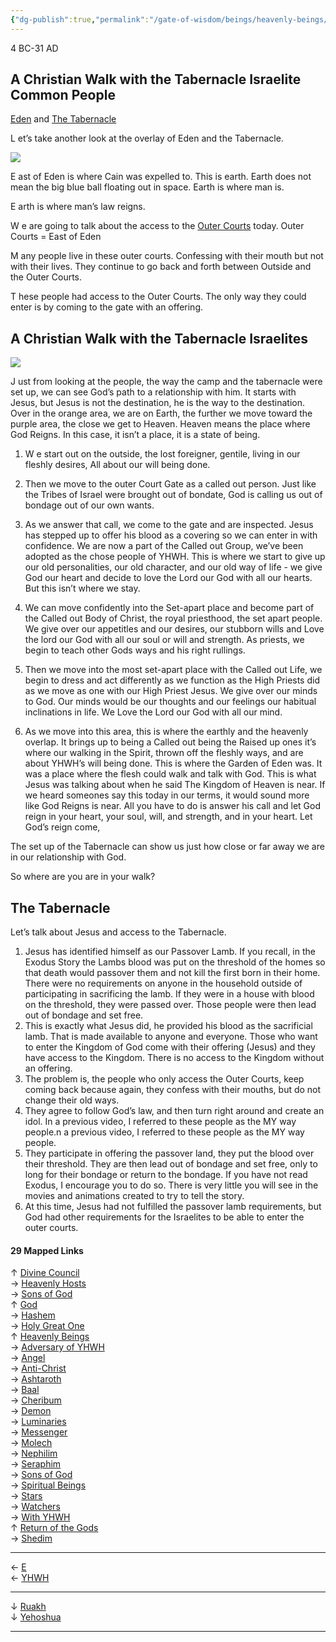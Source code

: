 ```yaml
---
{"dg-publish":true,"permalink":"/gate-of-wisdom/beings/heavenly-beings/yehoshua/","tags":["thebrain","GateWisdom","nothome","Y","HeavenlyBeing"]}
---
```



4 BC-31 AD

## A Christian Walk with the Tabernacle Israelite Common People

[Eden](https://app.thebrain.com/brain/9d9e6e01-35d1-431b-8520-6e7ad360f8ce/Eden?name=Eden) and [The Tabernacle](https://app.thebrain.com/brain/9d9e6e01-35d1-431b-8520-6e7ad360f8ce/TheTabernacle?name=The%20Tabernacle)

  

L et’s take another look at the overlay of Eden and the Tabernacle.

  

![](https://app.thebrain.com/notes-image-request/9d9e6e01-35d1-431b-8520-6e7ad360f8ce/b06a9b80-c778-4ca8-8ff2-b06a89ab1501.webp)

  

E ast of Eden is where Cain was expelled to. This is earth. Earth does not mean the big blue ball floating out in space. Earth is where man is.

  

E arth is where man’s law reigns.

  

W e are going to talk about the access to the [Outer Courts](https://api.thebrain.com/AW6endE1G0OFIG5602D4zg/llwo73mB_UafA-H0x3N1mQ/OuterCourts?name=Outer%20Courts) today. Outer Courts = East of Eden

M any people live in these outer courts. Confessing with their mouth but not with their lives. They continue to go back and forth between Outside and the Outer Courts.

  

T hese people had access to the Outer Courts. The only way they could enter is by coming to the gate with an offering.

  

## A Christian Walk with the Tabernacle Israelites

![](https://app.thebrain.com/notes-image-request/9d9e6e01-35d1-431b-8520-6e7ad360f8ce/4d58fa6f-c70d-48da-8df5-81d5eacde51b.webp)

  

J ust from looking at the people, the way the camp and the tabernacle were set up, we can see God’s path to a relationship with him. It starts with Jesus, but Jesus is not the destination, he is the way to the destination. Over in the orange area, we are on Earth, the further we move toward the purple area, the close we get to Heaven. Heaven means the place where God Reigns. In this case, it isn’t a place, it is a state of being.

  

1. W e start out on the outside, the lost foreigner, gentile, living in our fleshly desires, All about our will being done.

  

1. Then we move to the outer Court Gate as a called out person. Just like the Tribes of Israel were brought out of bondate, God is calling us out of bondage out of our own wants.
2. As we answer that call, we come to the gate and are inspected. Jesus has stepped up to offer his blood as a covering so we can enter in with confidence. We are now a part of the Called out Group, we’ve been adopted as the chose people of YHWH. This is where we start to give up our old personalities, our old character, and our old way of life - we give God our heart and decide to love the Lord our God with all our hearts. But this isn’t where we stay.
3. We can move confidently into the Set-apart place and become part of the Called out Body of Christ, the royal priesthood, the set apart people. We give over our appetitles and our desires, our stubborn wills and Love the lord our God with all our soul or will and strength. As priests, we begin to teach other Gods ways and his right rullings.
4. Then we move into the most set-apart place with the Called out Life, we begin to dress and act differently as we function as the High Priests did as we move as one with our High Priest Jesus. We give over our minds to God. Our minds would be our thoughts and our feelings our habitual inclinations in life. We Love the Lord our God with all our mind.
5. As we move into this area, this is where the earthly and the heavenly overlap. It brings up to being a Called out being the Raised up ones it’s where our walking in the Spirit, thrown off the fleshly ways, and are about YHWH’s will being done. This is where the Garden of Eden was. It was a place where the flesh could walk and talk with God. This is what Jesus was talking about when he said The Kingdom of Heaven is near. If we heard someones say this today in our terms, it would sound more like God Reigns is near. All you have to do is answer his call and let God reign in your heart, your soul, will, and strength, and in your heart. Let God’s reign come,

  

The set up of the Tabernacle can show us just how close or far away we are in our relationship with God.

  

So where are you are in your walk?

  

## The Tabernacle

Let’s talk about Jesus and access to the Tabernacle.

1. Jesus has identified himself as our Passover Lamb. If you recall, in the Exodus Story the Lambs blood was put on the threshold of the homes so that death would passover them and not kill the first born in their home. There were no requirements on anyone in the household outside of participating in sacrificing the lamb. If they were in a house with blood on the threshold, they were passed over. Those people were then lead out of bondage and set free.
2. This is exactly what Jesus did, he provided his blood as the sacrificial lamb. That is made available to anyone and everyone. Those who want to enter the Kingdom of God come with their offering (Jesus) and they have access to the Kingdom. There is no access to the Kingdom without an offering.
3. The problem is, the people who only access the Outer Courts, keep coming back because again, they confess with their mouths, but do not change their old ways.
4. They agree to follow God’s law, and then turn right around and create an idol. In a previous video, I referred to these people as the MY way people.n a previous video, I referred to these people as the MY way people.
5. They participate in offering the passover land, they put the blood over their threshold. They are then lead out of bondage and set free, only to long for their bondage or return to the bondage. If you have not read Exodus, I encourage you to do so. There is very little you will see in the movies and animations created to try to tell the story.
6. At this time, Jesus had not fulfilled the passover lamb requirements, but God had other requirements for the Israelites to be able to enter the outer courts.

#### 29 Mapped Links

↑ [Divine Council](https://app.thebrain.com/brain/9d9e6e01-35d1-431b-8520-6e7ad360f8ce/brain/9d9e6e01-35d1-431b-8520-6e7ad360f8ce/60718969-8f1a-4cd3-afcf-c946dbfbbdd6)  
→ [Heavenly Hosts](https://app.thebrain.com/brain/9d9e6e01-35d1-431b-8520-6e7ad360f8ce/brain/9d9e6e01-35d1-431b-8520-6e7ad360f8ce/ea4d869c-e3f5-43e6-960a-6396ac5d6e4a)  
→ [Sons of God](https://app.thebrain.com/brain/9d9e6e01-35d1-431b-8520-6e7ad360f8ce/brain/9d9e6e01-35d1-431b-8520-6e7ad360f8ce/7756e509-14fe-4791-b13b-830aa168727a)  
↑ [God](https://app.thebrain.com/brain/9d9e6e01-35d1-431b-8520-6e7ad360f8ce/brain/9d9e6e01-35d1-431b-8520-6e7ad360f8ce/a42e3d53-654a-44eb-b1db-2722080345d3)  
→ [Hashem](https://app.thebrain.com/brain/9d9e6e01-35d1-431b-8520-6e7ad360f8ce/brain/9d9e6e01-35d1-431b-8520-6e7ad360f8ce/f0bc2def-b49b-4b0e-a63e-be4fe6bf3007)  
→ [Holy Great One](https://app.thebrain.com/brain/9d9e6e01-35d1-431b-8520-6e7ad360f8ce/brain/9d9e6e01-35d1-431b-8520-6e7ad360f8ce/b6190365-c31d-4d23-a01e-9dd76f51d036)  
↑ [Heavenly Beings](https://app.thebrain.com/brain/9d9e6e01-35d1-431b-8520-6e7ad360f8ce/brain/9d9e6e01-35d1-431b-8520-6e7ad360f8ce/a2b06c00-a5b8-4f13-8677-ca03dc702389)  
→ [Adversary of YHWH](https://app.thebrain.com/brain/9d9e6e01-35d1-431b-8520-6e7ad360f8ce/brain/9d9e6e01-35d1-431b-8520-6e7ad360f8ce/9f2fe433-5c71-41c7-9875-63c2ab064e32)  
→ [Angel](https://app.thebrain.com/brain/9d9e6e01-35d1-431b-8520-6e7ad360f8ce/brain/9d9e6e01-35d1-431b-8520-6e7ad360f8ce/74b0d845-051b-46dc-8171-2a8067fae50c)  
→ [Anti-Christ](https://app.thebrain.com/brain/9d9e6e01-35d1-431b-8520-6e7ad360f8ce/brain/9d9e6e01-35d1-431b-8520-6e7ad360f8ce/e366452e-7779-4b81-a771-0bc6a4afff0b)  
→ [Ashtaroth](https://app.thebrain.com/brain/9d9e6e01-35d1-431b-8520-6e7ad360f8ce/brain/9d9e6e01-35d1-431b-8520-6e7ad360f8ce/c8754edb-f2a1-4718-8153-7a37415df619)  
→ [Baal](https://app.thebrain.com/brain/9d9e6e01-35d1-431b-8520-6e7ad360f8ce/brain/9d9e6e01-35d1-431b-8520-6e7ad360f8ce/52ae99ef-4f00-4df2-b991-28527bcb95d5)  
→ [Cheribum](https://app.thebrain.com/brain/9d9e6e01-35d1-431b-8520-6e7ad360f8ce/brain/9d9e6e01-35d1-431b-8520-6e7ad360f8ce/b15dddf0-e723-4cbf-b294-f26beb7272bc)  
→ [Demon](https://app.thebrain.com/brain/9d9e6e01-35d1-431b-8520-6e7ad360f8ce/brain/9d9e6e01-35d1-431b-8520-6e7ad360f8ce/d3c90959-a6f0-41f9-9d81-74bcdeb34c77)  
→ [Luminaries](https://app.thebrain.com/brain/9d9e6e01-35d1-431b-8520-6e7ad360f8ce/brain/9d9e6e01-35d1-431b-8520-6e7ad360f8ce/1b5db18d-382b-4d42-9e8d-0030fb2f01bc)  
→ [Messenger](https://app.thebrain.com/brain/9d9e6e01-35d1-431b-8520-6e7ad360f8ce/brain/9d9e6e01-35d1-431b-8520-6e7ad360f8ce/7a2264d2-dd7b-46fb-b0e1-7425140cca8a)  
→ [Molech](https://app.thebrain.com/brain/9d9e6e01-35d1-431b-8520-6e7ad360f8ce/brain/9d9e6e01-35d1-431b-8520-6e7ad360f8ce/f98c172d-3db3-44a6-9bce-5fc0ac69bae9)  
→ [Nephilim](https://app.thebrain.com/brain/9d9e6e01-35d1-431b-8520-6e7ad360f8ce/brain/9d9e6e01-35d1-431b-8520-6e7ad360f8ce/de872c94-dd27-4e1d-8be8-0fdeb5aa828f)  
→ [Seraphim](https://app.thebrain.com/brain/9d9e6e01-35d1-431b-8520-6e7ad360f8ce/brain/9d9e6e01-35d1-431b-8520-6e7ad360f8ce/28c8ee36-150b-4112-b521-f8ac734c9030)  
→ [Sons of God](https://app.thebrain.com/brain/9d9e6e01-35d1-431b-8520-6e7ad360f8ce/brain/9d9e6e01-35d1-431b-8520-6e7ad360f8ce/7756e509-14fe-4791-b13b-830aa168727a)  
→ [Spiritual Beings](https://app.thebrain.com/brain/9d9e6e01-35d1-431b-8520-6e7ad360f8ce/brain/9d9e6e01-35d1-431b-8520-6e7ad360f8ce/1bd135e9-c363-4d6b-b78b-016b5d27a871)  
→ [Stars](https://app.thebrain.com/brain/9d9e6e01-35d1-431b-8520-6e7ad360f8ce/brain/9d9e6e01-35d1-431b-8520-6e7ad360f8ce/9396ae38-27c5-4691-95af-063296a8499d)  
→ [Watchers](https://app.thebrain.com/brain/9d9e6e01-35d1-431b-8520-6e7ad360f8ce/brain/9d9e6e01-35d1-431b-8520-6e7ad360f8ce/5f42d718-00cf-4389-8f6f-09ae39d72ac1)  
→ [With YHWH](https://app.thebrain.com/brain/9d9e6e01-35d1-431b-8520-6e7ad360f8ce/brain/9d9e6e01-35d1-431b-8520-6e7ad360f8ce/068fcadf-5cba-45ea-b18b-b090281e9598)  
↑ [Return of the Gods](https://app.thebrain.com/brain/9d9e6e01-35d1-431b-8520-6e7ad360f8ce/brain/9d9e6e01-35d1-431b-8520-6e7ad360f8ce/d4183dbf-945b-4a4f-b0e6-bf6a23f0b693)  
→ [Shedim](https://app.thebrain.com/brain/9d9e6e01-35d1-431b-8520-6e7ad360f8ce/brain/9d9e6e01-35d1-431b-8520-6e7ad360f8ce/276bea70-4ffa-4152-b797-9f281b0a6453)

---

← [E](https://app.thebrain.com/brain/9d9e6e01-35d1-431b-8520-6e7ad360f8ce/brain/9d9e6e01-35d1-431b-8520-6e7ad360f8ce/01c81957-4dcc-4432-b9f9-f06a03147701)  
← [YHWH](https://app.thebrain.com/brain/9d9e6e01-35d1-431b-8520-6e7ad360f8ce/brain/9d9e6e01-35d1-431b-8520-6e7ad360f8ce/c491d668-7537-4f51-8c74-543ef0e6e98f)

---

↓ [Ruakh](https://app.thebrain.com/brain/9d9e6e01-35d1-431b-8520-6e7ad360f8ce/brain/9d9e6e01-35d1-431b-8520-6e7ad360f8ce/88e08c8f-0158-43fa-b2b6-4ed4f41325ae)  
↓ [Yehoshua](https://app.thebrain.com/brain/9d9e6e01-35d1-431b-8520-6e7ad360f8ce/brain/9d9e6e01-35d1-431b-8520-6e7ad360f8ce/0a778190-54f0-4ed7-90f4-a5be995c3a0d)

---
